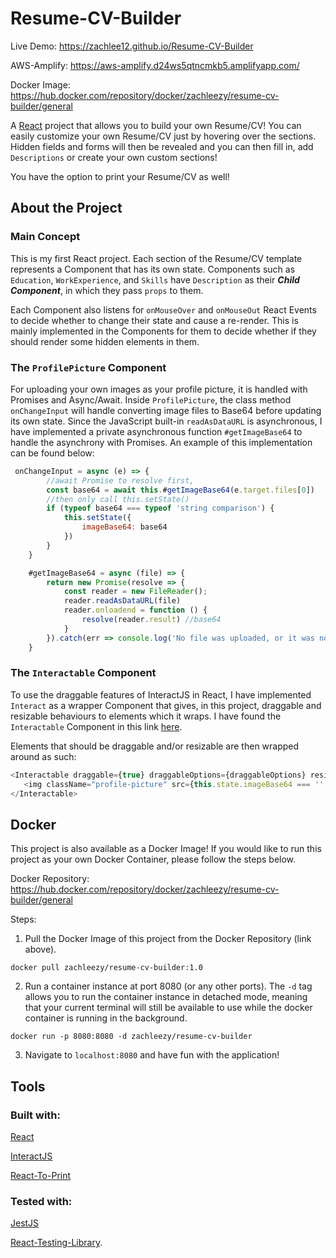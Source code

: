 # Resume-CV-Builder 
  Live Demo: https://zachlee12.github.io/Resume-CV-Builder

  AWS-Amplify: https://aws-amplify.d24ws5qtncmkb5.amplifyapp.com/
  
  Docker Image: https://hub.docker.com/repository/docker/zachleezy/resume-cv-builder/general

A [React](https://reactjs.org/) project that allows you to build your own Resume/CV! You can easily customize your own Resume/CV just by hovering over the sections. Hidden fields and forms will then be revealed and you can then fill in, add `Descriptions` or create your own custom sections! 

You have the option to print your Resume/CV as well!

## About the Project
### Main Concept
This is my first React project. Each section of the Resume/CV template represents a Component that has its own state. Components such as `Education`, `WorkExperience`, and `Skills` have `Description` as their ***Child Component***, in which they pass `props` to them.

Each Component also listens for `onMouseOver` and `onMouseOut` React Events to decide whether to change their state and cause a re-render. This is mainly implemented in the Components for them to decide whether if they should render some hidden elements in them.

### The `ProfilePicture` Component
For uploading your own images as your profile picture, it is handled with Promises and Async/Await. Inside `ProfilePicture`, the class method `onChangeInput` will handle converting image files to Base64 before updating its own state. Since the JavaScript built-in `readAsDataURL` is asynchronous, I have implemented a private asynchronous function `#getImageBase64` to handle the asynchrony with Promises. An example of this implementation can be found below:

```javascript
 onChangeInput = async (e) => {
        //await Promise to resolve first,
        const base64 = await this.#getImageBase64(e.target.files[0])
        //then only call this.setState()
        if (typeof base64 === typeof 'string comparison') {
            this.setState({
                imageBase64: base64
            })
        }
    }

    #getImageBase64 = async (file) => {
        return new Promise(resolve => {
            const reader = new FileReader();
            reader.readAsDataURL(file)
            reader.onloadend = function () {
                resolve(reader.result) //base64
            }
        }).catch(err => console.log('No file was uploaded, or it was not an image.'))
    }

```

### The `Interactable` Component
To use the draggable features of InteractJS in React, I have implemented `Interact` as a wrapper Component that gives, in this project, draggable and resizable behaviours to elements which it wraps. I have found the `Interactable` Component in this link [here](https://codesandbox.io/s/xl4qqqn774). 

Elements that should be draggable and/or resizable are then wrapped around as such: 

```javascript
<Interactable draggable={true} draggableOptions={draggableOptions} resizable={true} resizableOptions={resizableOptions}>
   <img className="profile-picture" src={this.state.imageBase64 === '' ? PlaceholderImage : this.state.imageBase64} alt="profile" />
</Interactable>
```

## Docker
This project is also available as a Docker Image! If you would like to run this project as your own Docker Container, please follow the steps below.

  Docker Repository: https://hub.docker.com/repository/docker/zachleezy/resume-cv-builder/general

Steps:
1. Pull the Docker Image of this project from the Docker Repository (link above).

```
docker pull zachleezy/resume-cv-builder:1.0
```

2. Run a container instance at port 8080 (or any other ports). The `-d` tag allows you to run the container instance in detached mode, meaning that your current terminal will still be available to use while the docker container is running in the background.

```
docker run -p 8080:8080 -d zachleezy/resume-cv-builder
```

3. Navigate to `localhost:8080` and have fun with the application! 

## Tools
### Built with:
  [React](https://reactjs.org/) 
  
  [InteractJS](https://interactjs.io/) 
  
  [React-To-Print](https://www.npmjs.com/package/react-to-print)
  
### Tested with:
  [JestJS](https://jestjs.io/)
  
  [React-Testing-Library](https://testing-library.com/).


